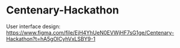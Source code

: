 # Centenary-Hackathon

User interface design:
https://www.figma.com/file/EjH4YhUeN0EVWjHF7sG1ge/Centenary-Hackathon?t=hA5gOlCyhVxLSBY9-1
